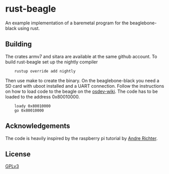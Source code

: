 # rust-beagle

An example implementation of a baremetal program for the beaglebone-black using rust.

## Building

The crates armv7 and sitara are available at the same github account.
To build rust-beagle set up the nightly compiler
```
    rustup override add nightly
```
Then use make to create the binary.
On the beaglebone-black you need a SD card with uboot installed and a UART connection.
Follow the instructions on how to load code to the beagle on the [osdev-wiki](https://wiki.osdev.org/ARM_Beagleboard).
The code has to be loaded to the address 0x80010000.

```
    loady 0x80010000
    go 0x80010000
```

## Acknowledgements
The code is heavily inspired by the raspberry pi tutorial by [Andre Richter](https://github.com/andre-richter).

## License
[GPLv3](LICENSE)
